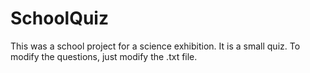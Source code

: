 # SchoolQuiz

This was a school project for a science exhibition. It is a small quiz. To modify the questions, just modify the .txt file.
